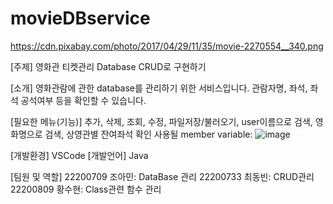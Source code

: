 # movieDBservice

https://cdn.pixabay.com/photo/2017/04/29/11/35/movie-2270554__340.png 

[주제]
영화관 티켓관리 Database CRUD로 구현하기

[소개] 영화관람에 관한 database를 관리하기 위한 서비스입니다. 관람자명, 좌석, 좌석 공석여부 등을 확인할 수 있습니다.


[필요한 메뉴(기능)] 
추가, 삭제, 조회, 수정, 파일저장/불러오기, user이름으로 검색, 영화명으로 검색, 상영관별 잔여좌석 확인 
사용될 member variable: ![image](https://user-images.githubusercontent.com/126534280/236189753-4020ea71-2c4a-4a57-89ee-6b9996654b49.png)


[개발환경] VSCode
[개발언어] Java 

[팀원 및 역할]
22200709 조아민: DataBase 관리
22200733 최동빈: CRUD관리
22200809 황수현: Class관련 함수 관리 
